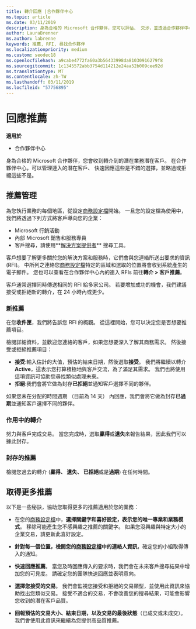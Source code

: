 ```yaml
---
title: 轉介回應 |合作夥伴中心
ms.topic: article
ms.date: 03/11/2019
description: 身為合格的 Microsoft 合作夥伴，您可以評估、 交涉，並透過合作夥伴中心的轉介回應。
author: LauraBrenner
ms.author: labrenne
keywords: 推薦, RFI, 尋找合作夥伴
ms.localizationpriority: medium
ms.custom: seodec18
ms.openlocfilehash: a9cabe4772fa60a3b56433998da81030916279f8
ms.sourcegitcommit: 1c1345572abb3754d114212e24aa52b009cee92d
ms.translationtype: MT
ms.contentlocale: zh-TW
ms.lasthandoff: 03/11/2019
ms.locfileid: "57756895"
---
```

# <a name="respond-to-referrals"></a>回應推薦

**適用於**

-  合作夥伴中心

身為合格的 Microsoft 合作夥伴，您會收到轉介到的潛在業務潛在客戶。 在合作夥伴中心，可以管理連入的潛在客戶、 快速因應這些是不錯的選擇，並略過或拒絕這些不是。 

## <a name="referral-management"></a>推薦管理

為您執行業務的每個地區，從設定[商務設定檔](create-a-marketing-profile.md)開始。 一旦您的設定檔為使用中，我們將透過下列方式將客戶導向您的企業：

*  Microsoft 行銷活動
*  內部 Microsoft 銷售和服務專員
*  客戶搜尋，請使用**[解決方案提供者](https://www.microsoft.com/solution-providers/home)** 搜尋工具。

客戶想要了解更多關於您的解決方案和服務時，它們會與您連絡所送出要求的資訊 (RFI)。 中所列之連絡您[商務設定檔](create-a-marketing-profile.md)特定的區域和選取的位置將會收到系統產生的電子郵件。 您也可以查看在合作夥伴中心內的連入 RFIs 前往**轉介 > 客戶推薦**。

客戶通常選擇同時傳送相同的 RFI 給多家公司。 若要增加成功的機會，我們建議接受或拒絕新的轉介，在 24 小時內或更少。

### <a name="new-referrals"></a>新推薦

在您**收件匣**，我們將告訴您 RFI 的概觀。 從這裡開始，您可以決定您是否想要推薦項目。 

檢閱詳細資料，並歡迎您連絡的客戶，如果您想要深入了解其商務需求。 然後接受或拒絕推薦項目： 

*  **接受**:輸入估計的大值，預估的結束日期，然後選取**接受**。 我們將繼續以轉介**Active**，這表示您打算積極地與客戶交流，為了滿足其需求。 我們也將使用這項資訊可協助您尋找類似處理未來。
*  **拒絕**:我們會將它做為封存**已拒絕**並通知客戶選擇不同的夥伴。

如果您未在分配的時間週期 （目前為 14 天） 內回應，我們會將它做為封存**已過期**並通知客戶選擇不同的夥伴。

### <a name="active-referrals"></a>作用中的轉介

努力與客戶完成交易。 當您完成時，選取**贏得**或**遺失**來報告結果，因此我們可以據此封存。

### <a name="archived-referrals"></a>封存的推薦

檢閱您過去的轉介 (**贏得、 遺失、 已拒絕**或是**過期**) 在任何時間。 

## <a name="getting-more-referrals"></a>取得更多推薦

以下是一些秘訣，協助您取得更多的推薦適用於您的業務：

*  在您的[商務設定檔](create-a-marketing-profile.md)中，**選擇關鍵字和喜好設定，表示您的唯一專業和業務模式**。 移除可能產生您不感興趣之推薦的關鍵字。 如果您沒興趣與特定大小的企業交易，請更新此喜好設定。

*  **針對每一個位置，檢閱您的[商務設定檔](create-a-marketing-profile.md)中的連絡人資訊**，確定您的小組取得傳入的通知。

*  **快速回應推薦**。 當您及時回應傳入的要求時，我們會在未來客戶搜尋結果中增加您的可見度。 請確定您的團隊快速回應並表明意向。

*  **選擇您接受的交易**。 我們會監視您接受和拒絕的交易類型，並使用此資訊來協助找出您類似交易。 接受不適合的交易，不會改善您的搜尋結果，可能會影響您收到的潛在客戶品質。

*  **回報預估的交易大小、結束日期，以及交易的最後狀態**（已成交或未成交）。 我們會使用此資訊來繼續為您提供高品質推薦。
